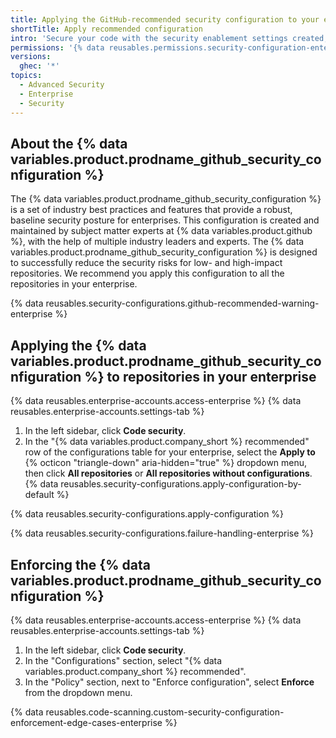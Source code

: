 ```yaml
---
title: Applying the GitHub-recommended security configuration to your enterprise
shortTitle: Apply recommended configuration
intro: 'Secure your code with the security enablement settings created, managed, and recommended by {% data variables.product.github %}.'
permissions: '{% data reusables.permissions.security-configuration-enterprise-enable %}'
versions:
  ghec: '*'
topics:
  - Advanced Security
  - Enterprise
  - Security
---
```


## About the {% data variables.product.prodname_github_security_configuration %}

The {% data variables.product.prodname_github_security_configuration %} is a set of industry best practices and features that provide a robust, baseline security posture for enterprises. This configuration is created and maintained by subject matter experts at {% data variables.product.github %}, with the help of multiple industry leaders and experts. The {% data variables.product.prodname_github_security_configuration %} is designed to successfully reduce the security risks for low- and high-impact repositories. We recommend you apply this configuration to all the repositories in your enterprise.

{% data reusables.security-configurations.github-recommended-warning-enterprise %}

## Applying the {% data variables.product.prodname_github_security_configuration %} to  repositories in your enterprise

{% data reusables.enterprise-accounts.access-enterprise %}
{% data reusables.enterprise-accounts.settings-tab %}
1. In the left sidebar, click **Code security**.
1. In the "{% data variables.product.company_short %} recommended" row of the configurations table for your enterprise, select the **Apply to** {% octicon "triangle-down" aria-hidden="true" %} dropdown menu, then click **All repositories** or **All repositories without configurations**.
{% data reusables.security-configurations.apply-configuration-by-default %}

{% data reusables.security-configurations.apply-configuration %}

{% data reusables.security-configurations.failure-handling-enterprise %}

## Enforcing the {% data variables.product.prodname_github_security_configuration %}

{% data reusables.enterprise-accounts.access-enterprise %}
{% data reusables.enterprise-accounts.settings-tab %}
1. In the left sidebar, click **Code security**.
1. In the "Configurations" section, select "{% data variables.product.company_short %} recommended".
1. In the "Policy" section, next to "Enforce configuration", select **Enforce** from the dropdown menu.

{% data reusables.code-scanning.custom-security-configuration-enforcement-edge-cases-enterprise %}

